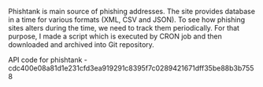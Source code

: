 Phishtank is main source of phishing addresses. The site provides database in a time for various formats (XML, CSV and JSON). To see how phishing sites alters during the time, we need to track them periodically. For that purpose, I made a script which is executed by CRON job and then downloaded and archived into Git repository.

API code for phishtank - cdc400e08a81d1e231cfd3ea919291c8395f7c0289421671dff35be88b3b7558